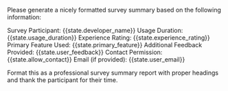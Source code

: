 Please generate a nicely formatted survey summary based on the following information:

Survey Participant: {{state.developer_name}}
Usage Duration: {{state.usage_duration}}
Experience Rating: {{state.experience_rating}}
Primary Feature Used: {{state.primary_feature}}
Additional Feedback Provided: {{state.user_feedback}}
Contact Permission: {{state.allow_contact}}
Email (if provided): {{state.user_email}}

Format this as a professional survey summary report with proper headings and thank the participant for their time.
